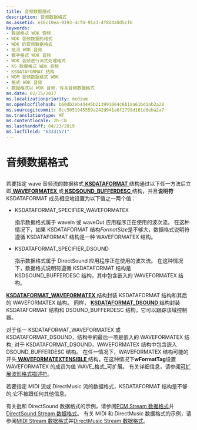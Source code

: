 ```yaml
---
title: 音频数据格式
description: 音频数据格式
ms.assetid: e16c10ea-0193-4cf4-91a3-4f8d4a0d5cf6
keywords:
- 数据格式 WDK 音频
- WDK 音频数据的格式
- WDK 的音频数据格式
- 批流 WDK 音频
- 数字格式 WDK 音频
- WDK 音频进行流式处理格式
- KS 数据格式 WDK 音频
- KSDATAFORMAT 结构
- WDM 音频数据格式 WDK
- 格式 WDK 音频
- 数据格式以 WDK 音频，有关音频数据格式
ms.date: 02/15/2017
ms.localizationpriority: medium
ms.openlocfilehash: b60db2eb43445b213991664c6b1aa61bd1ab2a28
ms.sourcegitcommit: 0cc5051945559a242d941a6f2799d161d8eba2a7
ms.translationtype: MT
ms.contentlocale: zh-CN
ms.lasthandoff: 04/23/2019
ms.locfileid: "63331571"
---
```

# <a name="audio-data-formats"></a>音频数据格式


## <span id="audio_data_formats"></span><span id="AUDIO_DATA_FORMATS"></span>


若要指定 wave 音频流的数据格式[ **KSDATAFORMAT** ](https://msdn.microsoft.com/library/windows/hardware/ff561656)结构通过以下任一方法后立即[ **WAVEFORMATEX** ](https://msdn.microsoft.com/library/windows/hardware/ff538799)或[ **KSDSOUND\_BUFFERDESC** ](https://msdn.microsoft.com/library/windows/hardware/ff537121)结构，并且**说明符**KSDATAFORMAT 成员相应地设置为以下值之一两个值：

-   KSDATAFORMAT\_SPECIFIER\_WAVEFORMATEX

    指示数据格式属于 waveIn 或 waveOut 应用程序正在使用的波次流。 在这种情况下，如果 KSDATAFORMAT 结构*FormatSize*是不够大，数据格式说明符遵循 KSDATAFORMAT 结构是一种 WAVEFORMATEX 结构。

-   KSDATAFORMAT\_SPECIFIER\_DSOUND

    指示数据格式属于 DirectSound 应用程序正在使用的波次流。 在这种情况下，数据格式说明符遵循 KSDATAFORMAT 结构是 KSDSOUND\_BUFFERDESC 结构，其中包含嵌入的 WAVEFORMATEX 结构。

[ **KSDATAFORMAT\_WAVEFORMATEX** ](https://msdn.microsoft.com/library/windows/hardware/ff537095)结构封装 KSDATAFORMAT 结构和其后的 WAVEFORMATEX 结构。 同样， [ **KSDATAFORMAT\_DSOUND** ](https://msdn.microsoft.com/library/windows/hardware/ff537094)结构封装 KSDATAFORMAT 结构和 DSOUND\_BUFFERDESC 结构，它可以跟踪该域控制器。

对于任一 KSDATAFORMAT\_WAVEFORMATEX 或 KSDATAFORMAT\_DSOUND，结构中的最后一项是嵌入的 WAVEFORMATEX 结构; 对于 KSDATAFORMAT\_DSOUND，WAVEFORMATEX 结构中包含嵌入 DSOUND\_BUFFERDESC 结构。 在任一情况下，WAVEFORMATEX 结构可能的开头[ **WAVEFORMATEXTENSIBLE** ](https://msdn.microsoft.com/library/windows/hardware/ff538802)结构，在这种情况下**wFormatTag**设置 WAVEFORMATEX 的成员为值 WAVE\_格式\_可扩展。 有关详细信息，请参阅[可扩展波形格式描述符](extensible-wave-format-descriptors.md)。

若要指定 MIDI 流或 DirectMusic 流的数据格式，KSDATAFORMAT 结构是不够的;它不被跟任何其他信息。

有关批和 DirectSound 数据格式的示例，请参阅[PCM Stream 数据格式](pcm-stream-data-format.md)并[DirectSound Stream 数据格式](directsound-stream-data-format.md)。 有关 MIDI 和 DirectMusic 数据格式的示例，请参阅[MIDI Stream 数据格式](midi-stream-data-format.md)并[DirectMusic Stream 数据格式](directmusic-stream-data-format.md)。

 

 




